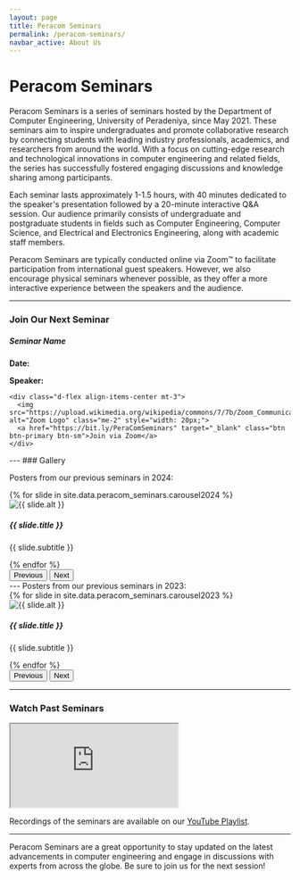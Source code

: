 ```yaml
---
layout: page
title: Peracom Seminars
permalink: /peracom-seminars/
navbar_active: About Us
---
```


# Peracom Seminars

<div class="text-justify">
  <p>
    Peracom Seminars is a series of seminars hosted by the Department of Computer Engineering, University of Peradeniya, since May 2021. These seminars aim to inspire undergraduates and promote collaborative research by connecting students with leading industry professionals, academics, and researchers from around the world. With a focus on cutting-edge research and technological innovations in computer engineering and related fields, the series has successfully fostered engaging discussions and knowledge sharing among participants.
  </p>

  <p>
    Each seminar lasts approximately 1-1.5 hours, with 40 minutes dedicated to the speaker's presentation followed by a 20-minute interactive Q&A session. Our audience primarily consists of undergraduate and postgraduate students in fields such as Computer Engineering, Computer Science, and Electrical and Electronics Engineering, along with academic staff members. 
  </p>

  <p>
    Peracom Seminars are typically conducted online via Zoom™ to facilitate participation from international guest speakers. However, we also encourage physical seminars whenever possible, as they offer a more interactive experience between the speakers and the audience. 
  </p>
</div>

---

### Join Our Next Seminar

<div class="card">
  <div class="card-body">
    <h5 class="card-title">Seminar Name</h5>
    <p class="card-text"><strong>Date:</strong> </p> <!--  Month Date, 2024-->
    <p class="card-text"><strong>Speaker:</strong> </p> <!--  Dr. _ (University of _ )-->
    
    <div class="d-flex align-items-center mt-3">
      <img src="https://upload.wikimedia.org/wikipedia/commons/7/7b/Zoom_Communications_Logo.svg" alt="Zoom Logo" class="me-2" style="width: 20px;">
      <a href="https://bit.ly/PeraComSeminars" target="_blank" class="btn btn-primary btn-sm">Join via Zoom</a>
    </div>
  </div>
</div>
---
### Gallery

Posters from our previous seminars in 2024:
<div class="d-flex justify-content-center">
<!-- Seminar Posters Carousel -->
<div id="peracomSeminarCarousel2024" class="carousel slide w-50" data-bs-ride="carousel">
  <div class="carousel-inner">
    {% for slide in site.data.peracom_seminars.carousel2024 %}
    <div class="carousel-item{% if forloop.first %} active{% endif %}" data-bs-interval="{{ slide.interval }}">
      <img src="{{ slide.image | prepend: site.baseurl }}" class="d-block w-100" alt="{{ slide.alt }}" loading="lazy">
      <div class="carousel-caption d-none d-md-block {% if slide.dark %}text-dark{% endif %}">
        <h5>{{ slide.title }}</h5>
        <p>{{ slide.subtitle }}</p>
      </div>
    </div>
    {% endfor %}
  </div>

  <!-- Carousel Controls -->
  <button class="carousel-control-prev" type="button" data-bs-target="#peracomSeminarCarousel2024" data-bs-slide="prev">
    <span class="carousel-control-prev-icon" aria-hidden="true"></span>
    <span class="visually-hidden">Previous</span>
  </button>
  <button class="carousel-control-next" type="button" data-bs-target="#peracomSeminarCarousel2024" data-bs-slide="next">
    <span class="carousel-control-next-icon" aria-hidden="true"></span>
    <span class="visually-hidden">Next</span>
  </button>
</div>
</div>
---
Posters from our previous seminars in 2023:
<div class="d-flex justify-content-center">
<!-- Seminar Posters Carousel -->
<div id="peracomSeminarCarousel2023" class="carousel slide w-50" data-bs-ride="carousel">
  <div class="carousel-inner">
    {% for slide in site.data.peracom_seminars.carousel2023 %}
    <div class="carousel-item{% if forloop.first %} active{% endif %}" data-bs-interval="{{ slide.interval }}">
      <img src="{{ slide.image | prepend: site.baseurl }}" class="d-block w-100" alt="{{ slide.alt }}" loading="lazy">
      <div class="carousel-caption d-none d-md-block {% if slide.dark %}text-dark{% endif %}">
        <h5>{{ slide.title }}</h5>
        <p>{{ slide.subtitle }}</p>
      </div>
    </div>
    {% endfor %}
  </div>

  <!-- Carousel Controls -->
  <button class="carousel-control-prev" type="button" data-bs-target="#peracomSeminarCarousel2023" data-bs-slide="prev">
    <span class="carousel-control-prev-icon" aria-hidden="true"></span>
    <span class="visually-hidden">Previous</span>
  </button>
  <button class="carousel-control-next" type="button" data-bs-target="#peracomSeminarCarousel2023" data-bs-slide="next">
    <span class="carousel-control-next-icon" aria-hidden="true"></span>
    <span class="visually-hidden">Next</span>
  </button>
</div>
</div>

---

### Watch Past Seminars

<div class="container">
  <div class="row justify-content-center">
    <div class="col-md-10 col-lg-8">
      <div class="ratio ratio-16x9">
        <iframe src="https://www.youtube.com/embed/Zex6tqiQdOg?si=VChu46vqJfwUzISB" title="YouTube video player" allowfullscreen></iframe>
      </div>
    </div>
  </div>
</div>

<p class="mt-4">
Recordings of the seminars are available on our <a href="https://www.youtube.com/playlist?list=PLPcJ5gOQ5iyWySopQpO3cZnSnrJ04NugP" target="_blank">YouTube Playlist</a>.
</p>


---

Peracom Seminars are a great opportunity to stay updated on the latest advancements in computer engineering and engage in discussions with experts from across the globe. Be sure to join us for the next session!